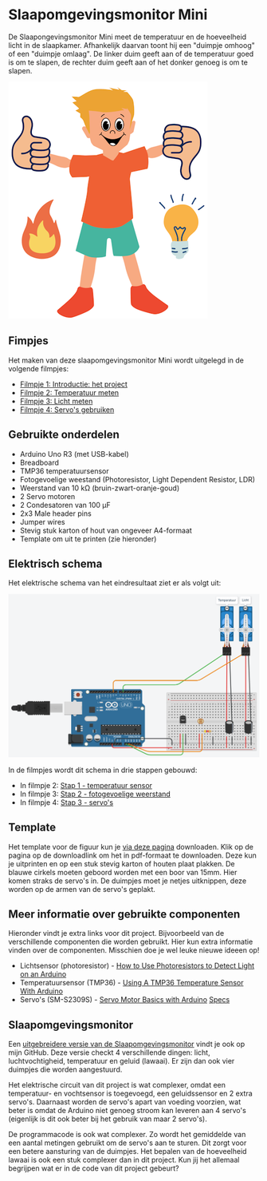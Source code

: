 # Slaapomgevingsmonitor Mini

De Slaapongevingsmonitor Mini meet de temperatuur en de hoeveelheid licht in de slaapkamer. Afhankelijk daarvan toont hij een "duimpje omhoog" of een "duimpje omlaag". De linker duim geeft aan of de temperatuur goed is om te slapen, de rechter duim geeft aan of het donker genoeg is om te slapen.

![Resultaat](documentation/template-result.png)

## Fimpjes

Het maken van deze slaapomgevingsmonitor Mini wordt uitgelegd in de volgende filmpjes:

- [Filmpje 1: Introductie: het project]()
- [Filmpje 2: Temperatuur meten]()
- [Filmpje 3: Licht meten]()
- [Filmpje 4: Servo's gebruiken]()

## Gebruikte onderdelen

- Arduino Uno R3 (met USB-kabel)
- Breadboard
- TMP36 temperatuursensor
- Fotogevoelige weestand (Photoresistor, Light Dependent Resistor, LDR)
- Weerstand van 10 kΩ (bruin-zwart-oranje-goud)
- 2 Servo motoren
- 2 Condesatoren van 100 µF
- 2x3 Male header pins
- Jumper wires
- Stevig stuk karton of hout van ongeveer A4-formaat
- Template om uit te printen (zie hieronder)

## Elektrisch schema

Het elektrische schema van het eindresultaat ziet er als volgt uit:

![Electical diagram](documentation/electrical-diagram-step-3.png)

In de filmpjes wordt dit schema in drie stappen gebouwd:

- In filmpje 2: [Stap 1 - temperatuur sensor](documentation/electrical-diagram-step-1.png) 
- In filmpje 3: [Stap 2 - fotogevoelige weerstand](documentation/electrical-diagram-step-2.png)
- In filmpje 4: [Stap 3 - servo's](documentation/electrical-diagram-step-3.png)

## Template
Het template voor de figuur kun je [via deze pagina](documentation/template.pdf) downloaden. Klik op de pagina op de downloadlink om het in pdf-formaat te downloaden. Deze kun je uitprinten en op een stuk stevig karton of houten plaat plakken. De blauwe cirkels moeten geboord worden met een boor van 15mm. Hier komen straks de servo's in. De duimpjes moet je netjes uitknippen, deze worden op de armen van de servo's geplakt.

## Meer informatie over gebruikte componenten
Hieronder vindt je extra links voor dit project. Bijvoorbeeld van de verschillende componenten die worden gebruikt. Hier kun extra informatie vinden over de componenten. Misschien doe je wel leuke nieuwe ideeen op!

- Lichtsensor (photoresistor) - [How to Use Photoresistors to Detect Light on an Arduino](https://www.circuitbasics.com/how-to-use-photoresistors-to-detect-light-on-an-arduino/)
- Temperatuursensor (TMP36) - [Using A TMP36 Temperature Sensor With Arduino](https://bc-robotics.com/tutorials/using-a-tmp36-temperature-sensor-with-arduino/) 
- Servo's (SM-S2309S) - [Servo Motor Basics with Arduino](https://docs.arduino.cc/learn/electronics/servo-motors/) [Specs](https://descargas.cetronic.es/microservo.pdf)

## Slaapomgevingsmonitor

Een [uitgebreidere versie van de Slaapomgevingsmonitor](https://github.com/MartenSchukkinkROC/slaapomgevingsmonitor) vindt je ook op mijn GitHub. Deze versie checkt 4 verschillende dingen: licht, luchtvochtigheid, temperatuur en geluid (lawaai). Er zijn dan ook vier duimpjes die worden aangestuurd.

Het elektrische circuit van dit project is wat complexer, omdat een temperatuur- en vochtsensor is toegevoegd, een geluidssensor en 2 extra servo's. Daarnaast worden de servo's apart van voeding voorzien, wat beter is omdat de Arduino niet genoeg stroom kan leveren aan 4 servo's (eigenlijk is dit ook beter bij het gebruik van maar 2 servo's). 

De programmacode is ook wat complexer. Zo wordt het gemiddelde van een aantal metingen gebruikt om de servo's aan te sturen. Dit zorgt voor een betere aansturing van de duimpjes. Het bepalen van de hoeveelheid lawaai is ook een stuk complexer dan in dit project. Kun jij het allemaal begrijpen wat er in de code van dit project gebeurt?